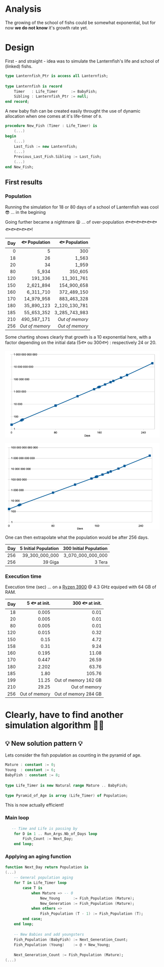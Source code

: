# Analysis

The growing of the school of fishs could be somewhat exponential, but for now **we do not know** it's growth rate yet.

# Design

First - and straight - idea was to simulate the Lanternfish's life and school of (linked) fishs.

```ada
type Lanternfish_Ptr is access all Lanternfish;

type Lanternfish is record
    Timer   : Life_Timer      := BabyFish;
    Sibling : Lanternfish_Ptr := null;
end record;
```

A new baby fish can be created easily throught the use of dynamic allocation when one comes at it's life-timer of `0`.

```ada
procedure New_Fish (Timer : Life_Timer) is
    (...)
begin
    (...)
    Last_fish := new Lanternfish;
    (...)
    Previous_Last_Fish.Sibling := Last_fish;
    (...)
end New_Fish;
```

## First results

### Population

Running the simulation for 18 or 80 days of a school of Lanternfish was cool 😎 ... in the begining 

Going further became a nightmare 😫 ... of over-population 🐟🐟🐟🐟🐟🐟🐟🐟🐟🐟🐟!

| Day | 🐟 Population | 🐟 Population |
| --:| --:| --:|
| 0 | 5 | 300|
| 18| 26| 1_563|
| 20| 34| 1_959|
| 80| 5_934| 350_605|
| 120| 191_336| 11_301_761|
| 150| 2_621_894| 154_900_658|
| 160| 6_311_710| 372_489_150|
| 170| 14_979_958| 883_463_328|
| 180| 35_890_123| 2_120_130_781|
| 185| 55_653_352| 3_285_743_983|
| 210| 490_587_171|  *Out of memory* |
| 256| *Out of memory* |  *Out of memory* |

Some charting shows clearly that growth is a 10 exponential here, with a factor depending on the initial data (5🐟 ou 300🐟) : respectively 24 or 20.

![Population growth from 5](doc/Population_Growth-from_5.png)

![Population growth from 300](doc/Population_Growth-from_300.png)

One can then extrapolate what the population would be after 256 days.

| Day | 5 Initial Population | 300 Initial Population |
| --:| --:| --:|
| 256| 39_300_000_000 | 3_070_000_000_000 |
| 256| 39 Giga | 3 Tera |

### Execution time

Execution time (sec) ... on a [Ryzen 3900](https://www.amd.com/en/products/cpu/amd-ryzen-9-pro-3900) @ 4.3 GHz equiped with 64 GB of RAM.

| Day | 5 🐟  at init. | 300 🐟 at init. |
| --:| --:| --:|
| 18 | 0.005 | 0.01 |
| 20 | 0.005 | 0.01 |
| 80 | 0.005 | 0.01 |
| 120 | 0.015 | 0.32 |
| 150 | 0.15 | 4.72 |
| 158 | 0.31 | 9.24 |
| 160 | 0.195 | 11.08 |
| 170 | 0.447 | 26.59 |
| 180 | 2.202 | 63.76 |
| 185 | 1.80 | 105.76 |
| 199 | 11.25 | Out of memory 162 GB |
| 210 | 29.25 |  Out of memory |
| 256 | Out of memory | Out of memory 284 GB |

# Clearly, have to find another simulation algorithm 🧞‍♂️

## 💡 New solution pattern 💡

Lets consider the fish population as counting in the pyramid of age.

```ada
Mature : constant := 0;
Young  : constant := 6;
BabyFish : constant := 8;

type Life_Timer is new Natural range Mature .. BabyFish;

type Pyramid_of_Age is array (Life_Timer) of Population;
```

This is now actually efficient!

### Main loop

```ada
   -- Time and Life is passing by
    for D in 1 .. Run_Args.Nb_of_Days loop
        Fish_Count := Next_Day;
    end loop;
```

### Applying an aging function

```ada
function Next_Day return Population is
(...)
    -- General population aging
    for T in Life_Timer loop
        case T is
            when Mature => -- 0
                New_Young      := Fish_Population (Mature);
                New_Generation := Fish_Population (Mature);
            when others =>
                Fish_Population (T - 1) := Fish_Population (T);
        end case;
    end loop;

    -- New Babies and add youngsters
    Fish_Population (BabyFish) := Next_Generation_Count;
    Fish_Population (Young)    := @ + New_Young;

    Next_Generation_Count := Fish_Population (Mature);
(...)
```
